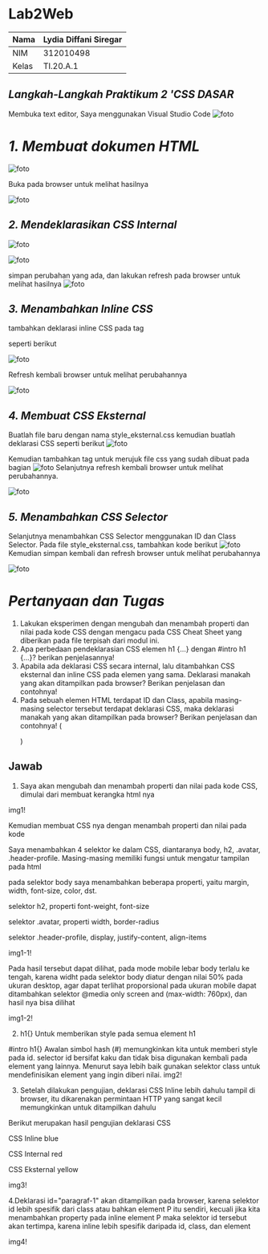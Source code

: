 # Lab2Web
| Nama      | Lydia Diffani Siregar  |
| ----------- | ----------- |
| NIM     | 312010498       |
| Kelas   | TI.20.A.1        |

## *Langkah-Langkah Praktikum 2 'CSS DASAR*

Membuka text editor, Saya menggunakan Visual Studio Code
![foto](foto/foto1.PNG)

# *1. Membuat dokumen HTML*
![foto](foto/foto2.PNG)

Buka pada browser untuk melihat hasilnya

![foto](foto/foto3.PNG)

## *2. Mendeklarasikan CSS Internal*
![foto](foto/foto4.PNG)

![foto](foto/foto4.1.PNG)

simpan perubahan yang ada, dan lakukan refresh pada browser untuk melihat hasilnya
![foto](foto/foto5.PNG)
## *3. Menambahkan Inline CSS*
tambahkan deklarasi inline CSS pada tag <p> seperti berikut

![foto](foto/foto6.PNG)

Refresh kembali browser untuk melihat perubahannya

![foto](foto/foto7.PNG)

## *4. Membuat CSS Eksternal*
Buatlah file baru dengan nama style_eksternal.css kemudian buatlah deklarasi CSS seperti berikut
![foto](foto/2.0.1.PNG)

Kemudian tambahkan tag <link> untuk merujuk file css yang sudah dibuat pada bagian <head>
![foto](foto/foto8.PNG)
Selanjutnya refresh kembali browser untuk melihat perubahannya.

![foto](foto/foto21.PNG)

## *5. Menambahkan CSS Selector*
Selanjutnya menambahkan CSS Selector menggunakan ID dan Class Selector. Pada file style_eksternal.css, tambahkan kode berikut
![foto](foto/foto9.PNG)
Kemudian simpan kembali dan refresh browser untuk melihat perubahannya

![foto](foto/foto22.PNG)

# *Pertanyaan dan Tugas*

1. Lakukan eksperimen dengan mengubah dan menambah properti dan nilai pada kode CSS
dengan mengacu pada CSS Cheat Sheet yang diberikan pada file terpisah dari modul ini.
2. Apa perbedaan pendeklarasian CSS elemen h1 {...} dengan #intro h1 {...}? berikan
penjelasannya!
3. Apabila ada deklarasi CSS secara internal, lalu ditambahkan CSS eksternal dan inline CSS pada
elemen yang sama. Deklarasi manakah yang akan ditampilkan pada browser? Berikan
penjelasan dan contohnya!
4. Pada sebuah elemen HTML terdapat ID dan Class, apabila masing-masing selector tersebut
terdapat deklarasi CSS, maka deklarasi manakah yang akan ditampilkan pada browser?
Berikan penjelasan dan contohnya! ( <p id="paragraf-1" class="text-paragraf"> )

## Jawab
1. Saya akan mengubah dan menambah properti dan nilai pada kode CSS, dimulai dari membuat kerangka html nya

img1!

Kemudian membuat CSS nya dengan menambah properti dan nilai pada kode

Saya menambahkan 4 selektor ke dalam CSS, diantaranya body, h2, .avatar, .header-profile. Masing-masing memiliki fungsi untuk mengatur tampilan pada html

pada selektor body saya menambahkan beberapa properti, yaitu margin, width, font-size, color, dst.

selektor h2, properti font-weight, font-size

selektor .avatar, properti width, border-radius

selektor .header-profile, display, justify-content, align-items

img1-1!

Pada hasil tersebut dapat dilihat, pada mode mobile lebar body terlalu ke tengah, karena widht pada selektor body diatur dengan nilai 50% pada ukuran desktop, agar dapat terlihat proporsional pada ukuran mobile dapat ditambahkan selektor @media only screen and (max-width: 760px), dan hasil nya bisa dilihat

img1-2!

2. h1{} Untuk memberikan style pada semua element h1

#intro h1{} Awalan simbol hash (#) memungkinkan kita untuk memberi style pada id. selector id bersifat kaku dan tidak bisa digunakan kembali pada element yang lainnya. Menurut saya lebih baik gunakan selektor class untuk mendefinisikan element yang ingin diberi nilai. img2!

3. Setelah dilakukan pengujian, deklarasi CSS Inline lebih dahulu tampil di browser, itu dikarenakan permintaan HTTP yang sangat kecil memungkinkan untuk ditampilkan dahulu

Berikut merupakan hasil pengujian deklarasi CSS

CSS Inline blue

CSS Internal red

CSS Eksternal yellow

img3!

4.Deklarasi id="paragraf-1" akan ditampilkan pada browser, karena selektor id lebih spesifik dari class atau bahkan element P itu sendiri, kecuali jika kita menambahkan property pada inline element P maka selektor id tersebut akan tertimpa, karena inline lebih spesifik daripada id, class, dan element

img4!